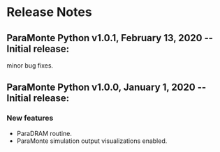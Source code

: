 # Release Notes

## ParaMonte Python v1.0.1, February 13, 2020 -- Initial release:

minor bug fixes.

## ParaMonte Python v1.0.0, January 1, 2020 -- Initial release:

### New features  

- ParaDRAM routine.  
- ParaMonte simulation output visualizations enabled.  
